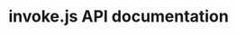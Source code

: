 # invoke.js API documentation

<!-- div class="toc-container" -->

<!-- /div -->

<!-- div class="doc-container" -->

<!-- /div -->

 [1]: # "Jump back to the TOC."
